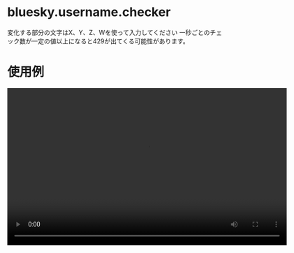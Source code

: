 <h1>bluesky.username.checker</h1>
変化する部分の文字はX、Y、Z、Wを使って入力してください
一秒ごとのチェック数が一定の値以上になると429が出てくる可能性があります。
<h1>使用例</h1>
<video width="640" height="360" controls>
  <source src="example.mov" type="video/quicktime">
  お使いのブラウザは動画タグに対応していません
</video>
